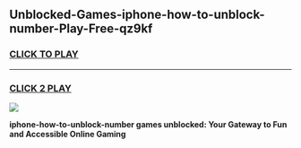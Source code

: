 
## Unblocked-Games-iphone-how-to-unblock-number-Play-Free-qz9kf
<h3>
<a href="https://premium76.site?title=iphone-how-to-unblock-number&ref=23A">CLICK TO PLAY</a></h3>
<hr>

<h3>
<a href="https://premium76.site?title=iphone-how-to-unblock-number&ref=23A">CLICK 2 PLAY</a>
  
</h3>

<a href="https://premium76.site?title=iphone-how-to-unblock-number&ref=23A"><img src="https://clearcache.store/games.png"></a>


**iphone-how-to-unblock-number games unblocked: Your Gateway to Fun and Accessible Online Gaming**
